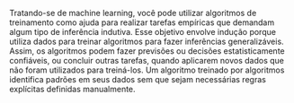 Tratando-se de machine learning, você pode utilizar algoritmos de treinamento como ajuda para realizar tarefas empíricas que demandam algum tipo de inferência indutiva. Esse objetivo envolve indução porque utiliza dados para treinar algoritmos para fazer inferências generalizáveis. Assim, os algoritmos podem fazer previsões ou decisões estatisticamente confiáveis, ou concluir outras tarefas, quando aplicarem novos dados que não foram utilizados para treiná-los. Um algoritmo treinado por algoritmos identifica padrões em seus dados sem que sejam necessárias regras explícitas definidas manualmente.